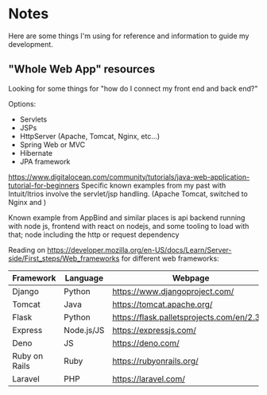 # Notes

Here are some things I'm using for reference and information to guide my development. 

## "Whole Web App" resources
Looking for some things for "how do I connect my front end and back end?"

Options:
* Servlets
* JSPs
* HttpServer (Apache, Tomcat, Nginx, etc...)
* Spring Web or MVC
* Hibernate
* JPA framework

https://www.digitalocean.com/community/tutorials/java-web-application-tutorial-for-beginners
Specific known examples from my past with Intuit/Itrios involve the servlet/jsp handling. (Apache Tomcat, switched to Nginx and )

Known example from AppBind and similar places is api backend running with node js,
frontend with react on nodejs, and some tooling to load with that; node including the http or request dependency

Reading on https://developer.mozilla.org/en-US/docs/Learn/Server-side/First_steps/Web_frameworks for different web frameworks:

| Framework     | Language   | Webpage                                     |
|---------------|------------|---------------------------------------------| 
| Django        | Python     | https://www.djangoproject.com/              |
| Tomcat        | Java       | https://tomcat.apache.org/                  |
| Flask         | Python     | https://flask.palletsprojects.com/en/2.3.x/ |
| Express       | Node.js/JS | https://expressjs.com/                      |
| Deno          | JS         | https://deno.com/                           |
| Ruby on Rails | Ruby       | https://rubyonrails.org/                    |
| Laravel       | PHP        | https://laravel.com/                        |
